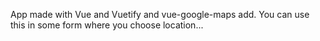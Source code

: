 App made with Vue and Vuetify and vue-google-maps add. You can use this in some form where you choose location...
